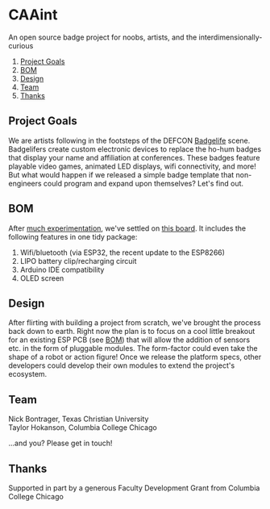 # CAAint
An open source badge project for noobs, artists, and the interdimensionally-curious

1. [Project Goals](#project-goals)
2. [BOM](#bom)
2. [Design](#design)
3. [Team](#team)
4. [Thanks](#thanks)

## Project Goals
We are artists following in the footsteps of the DEFCON [Badgelife](https://hackaday.com/tag/badgelife/) scene. Badgelifers create custom electronic devices to replace the ho-hum badges that display your name and affiliation at conferences. These badges feature playable video games, animated LED displays, wifi connectivity, and more! But what would happen if we released a simple badge template that non-engineers could program and expand upon themselves? Let's find out.

## BOM
After [much experimentation](/Archive), we've settled on [this board](https://www.aliexpress.com/item/TTGO-ESP8266-ESP32-0-96-0-96-inch-OLED-Display-WiFi-Bluetooth-18650-Lithium-Battery-Shield/32839517061.html?spm=a2g0s.9042311.0.0.qXU7bh). It includes the following features in one tidy package:

1. Wifi/bluetooth (via ESP32, the recent update to the ESP8266)
2. LIPO battery clip/recharging circuit
3. Arduino IDE compatibility
4. OLED screen

## Design
After flirting with building a project from scratch, we've brought the process back down to earth. Right now the plan is to focus on a cool little breakout for an existing ESP PCB (see [BOM](#bom)) that will allow the addition of sensors etc. in the form of pluggable modules. The form-factor could even take the shape of a robot or action figure! Once we release the platform specs, other developers could develop their own modules to extend the project's ecosystem.

## Team
Nick Bontrager, Texas Christian University  
Taylor Hokanson, Columbia College Chicago

...and you? Please get in touch!

## Thanks
Supported in part by a generous Faculty Development Grant from Columbia College Chicago
